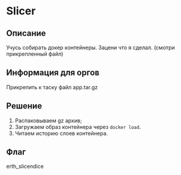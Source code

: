 # Slicer
## Описание

Учусь собирать докер контейнеры. Зацени что я сделал.
(смотри прикрепленный файл)

## Информация для оргов
Прикрепить к таску файл app.tar.gz

## Решение
1. Распаковываем gz архив;
2. Загружаем образ контейнера через `docker load`.
3. Читаем историю слоев контейнера.

## Флаг
erth_slicendice
